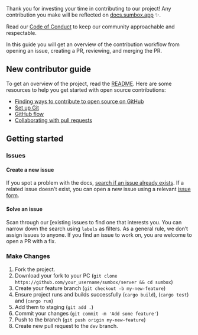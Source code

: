 
Thank you for investing your time in contributing to our project! Any contribution you make will be reflected on [docs.sumbox.app](https://docs.sumbox.app/en) :sparkles:. 

Read our [Code of Conduct](./CODE_OF_CONDUCT.md) to keep our community approachable and respectable.

In this guide you will get an overview of the contribution workflow from opening an issue, creating a PR, reviewing, and merging the PR.

## New contributor guide

To get an overview of the project, read the [README](README.md). Here are some resources to help you get started with open source contributions:

- [Finding ways to contribute to open source on GitHub](https://docs.github.com/en/get-started/exploring-projects-on-github/finding-ways-to-contribute-to-open-source-on-github)
- [Set up Git](https://docs.github.com/en/get-started/quickstart/set-up-git)
- [GitHub flow](https://docs.github.com/en/get-started/quickstart/github-flow)
- [Collaborating with pull requests](https://docs.github.com/en/github/collaborating-with-pull-requests)


## Getting started

### Issues

#### Create a new issue

If you spot a problem with the docs, [search if an issue already exists](https://docs.github.com/en/github/searching-for-information-on-github/searching-on-github/searching-issues-and-pull-requests#search-by-the-title-body-or-comments). If a related issue doesn't exist, you can open a new issue using a relevant [issue form](https://github.com/sumbox/server/issues/new/choose). 

#### Solve an issue

Scan through our [existing issues to find one that interests you. You can narrow down the search using `labels` as filters. As a general rule, we don’t assign issues to anyone. If you find an issue to work on, you are welcome to open a PR with a fix.

### Make Changes

1. Fork the project.
2. Download your fork to your PC (`git clone https://github.com/your_username/sumbox/server && cd sumbox`)
3. Create your feature branch (`git checkout -b my-new-feature`)
4. Ensure project runs and builds successfully (`cargo build`), (`cargo test`) and (`cargo run`)
5. Add them to staging (`git add .`)
6. Commit your changes (`git commit -m 'Add some feature'`)
7. Push to the branch (`git push origin my-new-feature`)
8. Create new pull request to the `dev` branch.